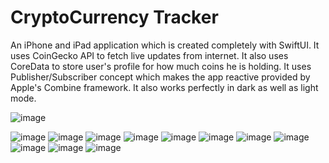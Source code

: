 # CryptoCurrency Tracker
An iPhone and iPad application which is created completely with SwiftUI. It uses CoinGecko API to fetch live updates from internet.
It also uses CoreData to store user's profile for how much coins he is holding. It uses Publisher/Subscriber concept which makes the app reactive provided by Apple's
Combine framework.
It also works perfectly in dark as well as light mode.

![image](https://i.ibb.co/54dxThq/Simulator-Screen-Shot-i-Phone-13-Pro-Max-2021-10-21-at-11-01-08.png)

![image](https://i.ibb.co/Bc087XL/Simulator-Screen-Shot-i-Phone-13-Pro-Max-2021-10-21-at-11-03-04.png)
![image](https://i.ibb.co/Bgz3t3y/Simulator-Screen-Shot-i-Phone-13-Pro-Max-2021-10-21-at-11-08-16.png)
![image](https://i.ibb.co/qNhtVkF/Simulator-Screen-Shot-i-Phone-13-Pro-Max-2021-10-21-at-11-08-23.png)
![image](https://i.ibb.co/tmzHQ17/Simulator-Screen-Shot-i-Phone-13-Pro-Max-2021-10-21-at-11-08-38.png)
![image](https://i.ibb.co/F3HmGW5/Simulator-Screen-Shot-i-Phone-13-Pro-Max-2021-10-21-at-11-08-50.png)
![image](https://i.ibb.co/L09PhHq/Simulator-Screen-Shot-i-Phone-13-Pro-Max-2021-10-21-at-11-08-56.png)
![image](https://i.ibb.co/4fmN2pv/Simulator-Screen-Shot-i-Phone-13-Pro-Max-2021-10-21-at-11-09-07.png)
![image](https://i.ibb.co/Zmmd4wW/Simulator-Screen-Shot-i-Phone-13-Pro-Max-2021-10-21-at-11-09-18.png)
![image](https://i.ibb.co/0nxz969/Simulator-Screen-Shot-i-Phone-13-Pro-Max-2021-10-21-at-11-09-44.png)
![image](https://i.ibb.co/BNg72cF/Simulator-Screen-Shot-i-Phone-13-Pro-Max-2021-10-21-at-11-09-49.png)
![image](https://i.ibb.co/0j8mTqW/Simulator-Screen-Shot-i-Phone-13-Pro-Max-2021-10-21-at-11-10-04.png)
